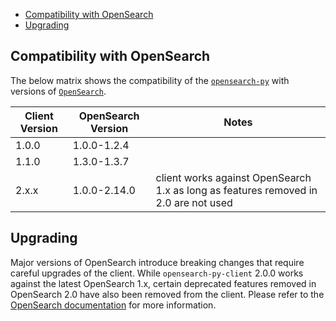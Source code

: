 - [Compatibility with OpenSearch](#compatibility-with-opensearch)
- [Upgrading](#upgrading)

## Compatibility with OpenSearch

The below matrix shows the compatibility of the [`opensearch-py`](https://pypi.org/project/opensearch-py/) with versions of [`OpenSearch`](https://opensearch.org/downloads.html#opensearch).

| Client Version | OpenSearch Version | Notes |
| --- | --- | --- |
| 1.0.0 | 1.0.0-1.2.4 | |
| 1.1.0 | 1.3.0-1.3.7 | |
| 2.x.x | 1.0.0-2.14.0 | client works against OpenSearch 1.x as long as features removed in 2.0 are not used |

## Upgrading

Major versions of OpenSearch introduce breaking changes that require careful upgrades of the client. While `opensearch-py-client` 2.0.0 works against the latest OpenSearch 1.x, certain deprecated features removed in OpenSearch 2.0 have also been removed from the client. Please refer to the [OpenSearch documentation](https://opensearch.org/docs/latest/clients/index/) for more information.
